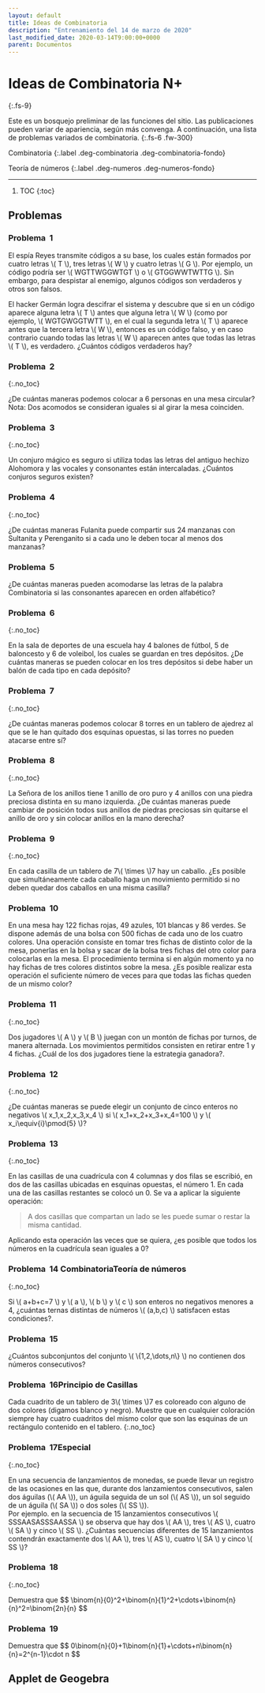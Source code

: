 ```yaml
---
layout: default
title: Ideas de Combinatoria
description: "Entrenamiento del 14 de marzo de 2020"
last_modified_date: 2020-03-14T9:00:00+0000
parent: Documentos
---
```


<link rel="stylesheet" href="{{ '/assets/css/just-the-docs-degEspecial.css' | absolute_url }}">
<script>
    jtd.setTheme('degEspecial');
</script>

# Ideas de&nbsp;<span class="deg-sitio deg-sitio-texto">Combinatoria</span>&nbsp;N+<i class="jpa-all-default-rel-face_with_magnifying_glass jpa-2em"></i>
{:.fs-9}

Este es un bosquejo preliminar de las funciones del sitio. Las publicaciones pueden variar de apariencia, según más convenga. A continuación, una lista de problemas variados de combinatoria.
{:.fs-6 .fw-300}

Combinatoria
{:.label .deg-combinatoria .deg-combinatoria-fondo}

Teoría de números
{:.label .deg-numeros .deg-numeros-fondo}

---
1. TOC
{:toc}

## <span class="deg-sitio deg-sitio-texto">Problemas</span>

### Problema &nbsp;<span class="deg-sitio deg-sitio-texto">1</span>
 El espía Reyes transmite códigos a su base, los cuales están formados por cuatro letras \\( T \\), tres letras \\( W \\) y cuatro letras \\( G \\). Por ejemplo, un código podría ser \\( WGTTWGGWTGT \\) o \\( GTGGWWTWTTG \\). Sin embargo, para despistar al enemigo, algunos códigos son verdaderos y otros son falsos.
    
El hacker Germán logra descifrar el sistema y descubre que si en un código aparece alguna letra \\( T \\) antes que alguna letra \\( W \\) (como por ejemplo, \\( WGTGWGGTWTT \\), en el cual la segunda letra \\( T \\) aparece antes que la tercera letra \\( W \\), entonces es un código falso, y en caso contrario cuando todas las letras \\( W \\) aparecen antes que todas las letras \\( T \\), es verdadero. ¿Cuántos códigos verdaderos hay?

### Problema &nbsp;<span class="deg-sitio deg-sitio-texto">2</span>
{:.no_toc}

¿De cuántas maneras podemos colocar a 6 personas en una mesa circular? Nota: Dos acomodos se consideran iguales si al girar la mesa coinciden.

### Problema &nbsp;<span class="deg-sitio deg-sitio-texto">3</span>
{:.no_toc}

Un conjuro mágico es <span class="deg-sitio deg-sitio-texto">seguro</span> si utiliza todas las letras del antiguo hechizo <span class="deg-sitio deg-sitio-texto">Alohomora</span> y las vocales y consonantes están intercaladas. ¿Cuántos conjuros <span class="deg-sitio deg-sitio-texto">seguros</span> existen?

### Problema &nbsp;<span class="deg-sitio deg-sitio-texto">4</span>
{:.no_toc}

¿De cuántas maneras <span class="deg-sitio deg-sitio-texto">Fulanita</span> puede compartir sus 24 manzanas con <span class="deg-sitio deg-sitio-texto">Sultanita</span> y <span class="deg-sitio deg-sitio-texto">Perenganito</span> si a cada uno le deben tocar al menos dos manzanas?

### Problema &nbsp;<span class="deg-sitio deg-sitio-texto">5</span>

¿De cuántas maneras pueden acomodarse las letras de la palabra <span class="deg-sitio deg-sitio-texto">Combinatoria</span> si las consonantes aparecen en orden alfabético?

### Problema &nbsp;<span class="deg-sitio deg-sitio-texto">6</span>
{:.no_toc}

En la sala de deportes de una escuela hay 4 balones de fútbol, 5 de baloncesto y 6 de voleibol, los cuales se guardan en tres depósitos. ¿De cuántas maneras se pueden colocar en los tres depósitos si debe haber un balón de cada tipo en cada depósito?

### Problema &nbsp;<span class="deg-sitio deg-sitio-texto">7</span>
{:.no_toc}

¿De cuántas maneras podemos colocar 8 torres en un tablero de ajedrez al que se le han quitado dos esquinas opuestas, si las torres no pueden atacarse entre sí?

### Problema &nbsp;<span class="deg-sitio deg-sitio-texto">8</span>
{:.no_toc}

<span class="deg-sitio deg-sitio-texto">La Señora de los anillos</span> tiene 1 anillo de oro puro y 4 anillos con una piedra preciosa distinta en su mano izquierda. ¿De cuántas maneras puede cambiar de posición todos sus anillos de piedras preciosas sin quitarse el anillo de oro y sin colocar anillos en la mano derecha?

### Problema &nbsp;<span class="deg-sitio deg-sitio-texto">9</span>
{:.no_toc}

En cada casilla de un tablero de 7\\( \times \\)7 hay un caballo. ¿Es posible que simultáneamente cada caballo haga un movimiento permitido si no deben quedar dos caballos en una misma casilla?

### Problema &nbsp;<span class="deg-sitio deg-sitio-texto">10</span>

En una mesa hay 122 fichas rojas, 49 azules, 101 blancas y 86 verdes. Se dispone además de una bolsa con 500 fichas de cada uno de los cuatro colores. Una operación consiste en tomar tres fichas de distinto color de la mesa, ponerlas en la bolsa y sacar de la bolsa tres fichas del otro color para colocarlas en la mesa. El procedimiento termina si en algún momento ya no hay fichas de tres colores distintos sobre la mesa. ¿Es posible realizar esta operación el suficiente número de veces para que todas las fichas queden de un mismo color?

### Problema &nbsp;<span class="deg-sitio deg-sitio-texto">11</span>
{:.no_toc}

Dos jugadores \\( A \\) y \\( B \\) juegan con un montón de fichas por turnos, de manera alternada. Los movimientos permitidos consisten en retirar entre 1 y 4 fichas. ¿Cuál de los dos jugadores tiene la estrategia ganadora?.

### Problema &nbsp;<span class="deg-sitio deg-sitio-texto">12</span>
{:.no_toc}

¿De cuántas maneras se puede elegir un conjunto de cinco enteros no negativos \\( x_1,x_2,x_3,x_4 \\) si \\( x_1+x_2+x_3+x_4=100 \\) y \\( x_i\equiv{i}\pmod{5} \\)?

### Problema &nbsp;<span class="deg-sitio deg-sitio-texto">13</span>
{:.no_toc}

En las casillas de una cuadrícula con 4 columnas y dos filas se escribió, en dos de las casillas ubicadas en esquinas opuestas, el número 1. En cada una de las casillas restantes se colocó un 0. Se va a aplicar la siguiente operación:

  > <span class="deg-sitio deg-sitio-texto">A dos casillas que compartan un lado se les puede sumar o restar la misma cantidad.</span>

Aplicando esta operación las veces que se quiera, ¿es posible que todos los números en la cuadrícula sean iguales a 0?

### Problema &nbsp;<span class="deg-sitio deg-sitio-texto">14</span> <span class="label deg-combinatoria deg-combinatoria-fondo">Combinatoria</span><span class="label deg-numeros deg-numeros-fondo">Teoría de números</span>
{:.no_toc}

Si \\( a+b+c=7 \\) y \\( a \\), \\( b \\) y \\( c \\) son enteros no negativos menores a 4, ¿cuántas ternas distintas de números \\( (a,b,c) \\) satisfacen estas condiciones?.

### Problema &nbsp;<span class="deg-sitio deg-sitio-texto">15</span>
¿Cuántos subconjuntos del conjunto \\( \\{1,2,\dots,n\\} \\) no contienen dos números consecutivos?

### Problema &nbsp;<span class="deg-sitio deg-sitio-texto">16</span><span class="label deg-casillas deg-casillas-fondo">Principio de Casillas</span>
Cada cuadrito de un tablero de 3\\( \times \\)7 es coloreado con alguno de dos colores (digamos blanco y negro). Muestre que en cualquier coloración siempre hay cuatro cuadritos del mismo color que son las esquinas de un rectángulo contenido en el tablero.
{:.no_toc}

### Problema &nbsp;<span class="deg-sitio deg-sitio-texto">17</span><span class="label deg-especial deg-especial-fondo">Especial</span>
{:.no_toc}

En una secuencia de lanzamientos de monedas, se puede llevar un registro de las ocasiones en las que, durante dos lanzamientos consecutivos, salen dos águilas (\\( AA \\)), un águila seguida de un sol (\\( AS \\)), un sol seguido de un águila (\\( SA \\)) o dos soles (\\( SS \\)).<br> Por ejemplo. en la secuencia de 15 lanzamientos consecutivos \\( SSSAASASSSAASSA \\) se observa que hay dos \\( AA \\), tres \\( AS \\), cuatro \\( SA \\) y cinco \\( SS \\). ¿Cuántas secuencias diferentes de 15 lanzamientos contendrán exactamente dos \\( AA \\), tres \\( AS \\), cuatro \\( SA \\) y cinco \\( SS \\)?

### Problema &nbsp;<span class="deg-sitio deg-sitio-texto">18</span>
{:.no_toc}

Demuestra que \$\$ \binom{n}{0}^2+\binom{n}{1}^2+\cdots+\binom{n}{n}^2=\binom{2n}{n} \$\$

### Problema &nbsp;<span class="deg-sitio deg-sitio-texto">19</span>
Demuestra que \$\$ 0\binom{n}{0}+1\binom{n}{1}+\cdots+n\binom{n}{n}=2^{n-1}\cdot n \$\$

  <!--Encerrar dentro de un div el applet soluciona el problema de impresión en escritorio (el applet se mueve de su posición) En teléfonos cambia sigue el problem.-->
## Applet de Geogebra
<div class="geo-75"><div id="applet_container"></div></div>

<script type="text/javascript">
				function perspective(p){
					updateHelp(p);
					ggbApplet.setPerspective(p);
				}
                var parameters = {
                        "id":"ggbApplet",
                        "material_id":"17499",
                        "appName":"geometry",
                        "width":800,
                        "height":450,
                        "showToolBar":true,
                        "borderColor":null,
                        "showMenuBar":true,
                        "allowStyleBar":true,
                        "showAlgebraInput":false,
                        "enableLabelDrags":false,
                        "enableShiftDragZoom":true,
                        "capturingThreshold":null,
                        "showToolBarHelp":false,
                        "errorDialogsActive":true,
                        "showTutorialLink":true,
                        "showLogging":true,
                        "useBrowserForJS":false,
                        "autoHeight":true,
                        "scaleContainerClass":"geo-75",
                        "allowUpscale":true
                        };
                var applet = new GGBApplet(parameters, '5.0', 'applet_container');
               /*  when used with Math Apps Bundle, uncomment this:*/
                /*applet.setHTML5Codebase('GeoGebra/HTML5/5.0/web3d/');*/

                window.onload = function() { applet.inject('applet_container');}
  </script>
	
	
	 
	
	
	
	
	
	
	
	
	
	

	